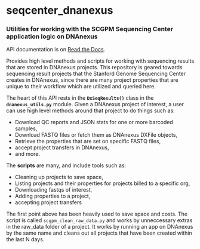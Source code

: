 # seqcenter_dnanexus

### Utilities for working with the SCGPM Sequencing Center application logic on DNAnexus

API documentation is on [Read the Docs](https://scgpm-seqresults-dnanexus.readthedocs.io/en/latest/index.html).

Provides high level methods and scripts for working with sequencing results that are stored in DNAnexus projects. This repository is geared towards sequencing result projects that the Stanford Genome Sequencing Center creates in DNAnexus, since there are many project properties that are unique to their workflow which are utilized and queried here.   

The heart of this API rests in the **`DxSeqResults()`** class in the **`dnanexus_utils.py`** module. Given a DNAnexus project of interest, a user can use high level methods around that project to do things such as:

* Download QC reports and JSON stats for one or more barcoded samples,
* Download FASTQ files or fetch them as DNAnexus DXFile objects,
* Retrieve the properties that are set on specific FASTQ files,
* accept project transfers in DNAnexus,
* and more.

The **scripts** are many, and include tools such as:

* Cleaning up projects to save space,
* Listing projects and their properties for projects billed to a specific org,
* Downloading fastqs of interest,
* Adding properties to a project,
* accepting project transfers

The first point above has been heavily used to save space and costs. The script is called ``scgpm_clean_raw_data.py`` and works by unneccessary extras in the raw_data folder of a project.  It works by running an app on DNAnexus by the same name and cleans out all projects that have been created within the last N days. 


